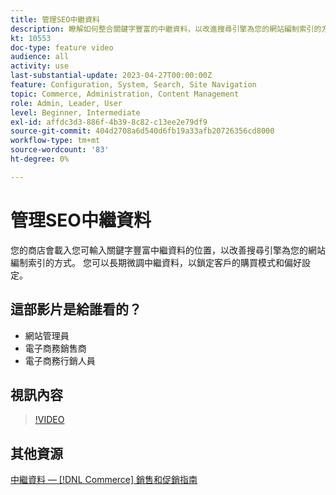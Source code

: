 ```yaml
---
title: 管理SEO中繼資料
description: 瞭解如何整合關鍵字豐富的中繼資料，以改進搜尋引擎為您的網站編制索引的方式。
kt: 10553
doc-type: feature video
audience: all
activity: use
last-substantial-update: 2023-04-27T00:00:00Z
feature: Configuration, System, Search, Site Navigation
topic: Commerce, Administration, Content Management
role: Admin, Leader, User
level: Beginner, Intermediate
exl-id: affdc3d3-886f-4b39-8c82-c13ee2e79df9
source-git-commit: 404d2708a6d540d6fb19a33afb20726356cd8000
workflow-type: tm+mt
source-wordcount: '83'
ht-degree: 0%

---
```


# 管理SEO中繼資料

您的商店會載入您可輸入關鍵字豐富中繼資料的位置，以改善搜尋引擎為您的網站編制索引的方式。 您可以長期微調中繼資料，以鎖定客戶的購買模式和偏好設定。

## 這部影片是給誰看的？

- 網站管理員
- 電子商務銷售商
- 電子商務行銷人員

## 視訊內容

>[!VIDEO](https://video.tv.adobe.com/v/343750?quality=12&learn=on)

## 其他資源

[中繼資料 —  [!DNL Commerce] 銷售和促銷指南](https://experienceleague.adobe.com/docs/commerce-admin/marketing/seo/meta-data.html?lang=zh-Hant)
